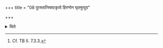 +++
title = "08 पुरस्तात्स्विष्टकृतो हिरण्येन घृतमुत्पूय"

+++

<details><summary>थिते</summary>

8. Immediately before the offering to Agni Sviṣṭakr̥t (the Adhvaryu) having purified ghee with gold, sprinkles it (on the sacrificer) sitting on black-antelope-skin[^1].  

[^1]: Cf. TB II. 7.3.3. 
</details>
